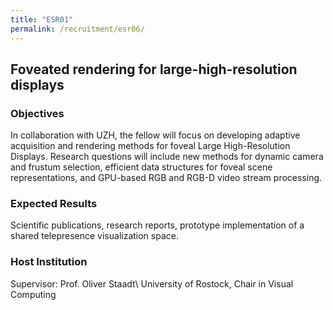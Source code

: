 ```yaml
---
title: "ESR01"
permalink: /recruitment/esr06/
---
```

## Foveated rendering for large-high-resolution displays

### Objectives

In collaboration with UZH, the fellow will focus on developing adaptive acquisition and rendering methods for foveal Large High-Resolution Displays. Research questions will include new methods for dynamic camera and frustum selection, efficient data structures for foveal scene representations, and GPU-based RGB and RGB-D video stream processing.

### Expected Results

Scientific publications, research reports, prototype implementation of a shared telepresence visualization space.

### Host Institution

Supervisor: Prof. Oliver Staadt\\
University of Rostock, Chair in Visual Computing